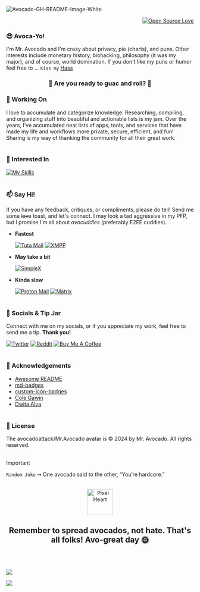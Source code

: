 ![Avocado-GH-README-Image-White](https://github.com/user-attachments/assets/f319245d-f2ef-4c3d-aecc-8a922344d670)

<div align="right">

[![Open Source Love](https://firstcontributions.github.io/open-source-badges/badges/open-source-v1/open-source.svg)](https://github.com/firstcontributions/open-source-badges)

</div>

### 😎 Avoca-Yo!
I'm Mr. Avocado and I'm crazy about privacy, pie (charts), and puns. Other interests include monetary history, biohacking, philosophy (it was my major), and of course, world domination. If you don't like my puns or humor feel free to ... `Kiss my` [Hass](https://en.wikipedia.org/wiki/Hass_avocado)

<h3 align="center">🥑 Are you ready to guac and roll? 🎸</h3>

### 🔭 Working On
I love to accumulate and categorize knowledge. Researching, compiling, and organizing stuff into beautiful and actionable lists is my jam. Over the years, I've accumulated neat lists of apps, tools, and services that have made my life and workflows more private, secure, efficient, and fun! Sharing is my way of thanking the community for all their great work.
<br/><br/>

### 🧐 Interested In
[![My Skills](https://skillicons.dev/icons?i=bash,py,js,go,docker)](https://skillicons.dev)
<br/><br/>

### 📫 Say Hi!
If you have any feedback, critiques, or compliments, please do tell! Send me some ~~love~~ toast, and let's connect. I may look a tad aggressive in my PFP, but I promise I'm all about *avocuddles* (preferably E2EE cuddles).

* **Fastest**

  [![Tuta Mail](https://img.shields.io/badge/Tuta%20Mail%20-%20%23840010?&logo=tutanota&logoSize=auto)](mailto:howdy@avocadoattack.com)
  [![XMPP](https://img.shields.io/badge/XMPP%20-%20%230b7eb1?style=flat&logo=xmpp&logoSize=auto)](xmpp:avocadoattack@pwned.life)

* **May take a bit**

  [![SimpleX](https://custom-icon-badges.demolab.com/badge/SimpleX%20-%20%2356bef9?logo=simplex-messenger&logoSize=auto)](https://simplex.chat/contact#/?v=2-5&smp=smp%3A%2F%2F1OwYGt-yqOfe2IyVHhxz3ohqo3aCCMjtB-8wn4X_aoY%3D%40smp11.simplex.im%2FQPR6nSiYuHl50E8qUg83LMKfbfX76Z12%23%2F%3Fv%3D1-2%26dh%3DMCowBQYDK2VuAyEAUe6GXFzaHB9vxqmAAo3ucf1EFGSaeGcEqouC0ld0aVk%253D%26srv%3D6ioorbm6i3yxmuoezrhjk6f6qgkc4syabh7m3so74xunb5nzr4pwgfqd.onion)

* **Kinda slow**

  [![Proton Mail](https://img.shields.io/badge/Proton%20Mail-6D4AFF?logo=protonmail&logoColor=fff)](mailto:avocadoattack@proton.me)
  [![Matrix](https://img.shields.io/badge/Matrix%20-%20%23334155?style=flat&logo=matrix&logoSize=auto)](https://matrix.to/#/@avocadoattack:matrix.org)
<br/><br/>

### 🤗 Socials & Tip Jar
Connect with me on my socials, or if you appreciate my work, feel free to send me a tip. **Thank you!**

[![Twitter](https://img.shields.io/badge/Twitter%20-%20%23334155?style=flat&logo=x&logoSize=auto)](https://x.com/avoattack)
[![Reddit](https://img.shields.io/badge/Reddit-FF4500?logo=reddit&logoColor=white)](https://www.reddit.com/user/avoattack/)
[![Buy Me A Coffee](https://img.shields.io/badge/Buy%20Me%20a%20Coffee-ffdd00?&logo=buy-me-a-coffee&logoColor=black)](https://buymeacoffee.com/avocadoattack)
<br/><br/>

### 🙏 Acknowledgements
* [Awesome README](https://github.com/matiassingers/awesome-readme)
* [md-badges](https://github.com/inttter/md-badges)
* [custom-icon-badges](https://github.com/DenverCoder1/custom-icon-badges)
* [Cole Gawin](https://github.com/chroline)
* [Dwita Alya](https://github.com/dwitawin)
<br/><br/>

### 📝 License
The avocadoattack/Mr.Avocado avatar is © 2024 by Mr. Avocado. All rights reserved.
<br/><br/>

> [!IMPORTANT]
> `Random Joke` ➞ One avocado said to the other, “You’re hardcore.”
<br/><br/>

<p align="center">
 <img width="70px" src="https://svgshare.com/i/1A9m.svg" align="center" alt="Pixel Heart" />
</p>

<h2 align="center">Remember to spread avocados, not hate.
That's all folks! Avo-great day 🌞</h2>
<br/><br/>

![](https://komarev.com/ghpvc/?username=avocadoattack&color=brightgreen&style=for-the-badge)

![](https://hit.yhype.me/github/profile?user_id=80217976)
